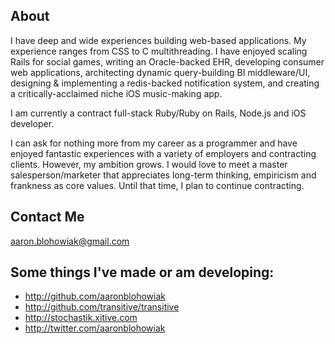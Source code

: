 ## About 

I have deep and wide experiences building web-based applications.  My experience ranges from CSS to C multithreading. I have enjoyed scaling Rails for social games, writing an Oracle-backed EHR, developing consumer web applications, architecting dynamic query-building BI middleware/UI, designing & implementing a redis-backed notification system, and creating a critically-acclaimed niche iOS music-making app.

I am currently a contract full-stack Ruby/Ruby on Rails, Node.js and iOS developer.

I can ask for nothing more from my career as a programmer and have enjoyed fantastic experiences with a variety of employers and contracting clients.  However, my ambition grows. I would love to meet a master salesperson/marketer that appreciates long-term thinking, empiricism and frankness as core values.  Until that time, I plan to continue contracting.

## Contact Me

aaron.blohowiak@gmail.com

## Some things I've made or am developing:

* http://github.com/aaronblohowiak
* http://github.com/transitive/transitive
* http://stochastik.xitive.com
* http://twitter.com/aaronblohowiak

[title: About]: /
[order: 20]: /
